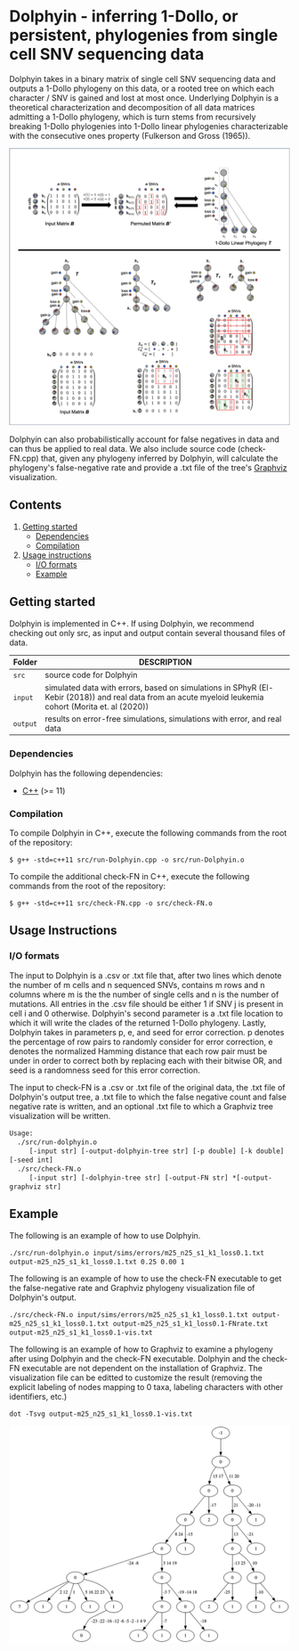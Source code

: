# Dolphyin - inferring 1-Dollo, or persistent, phylogenies from single cell SNV sequencing data

Dolphyin takes in a binary matrix of single cell SNV sequencing data and outputs a 1-Dollo phylogeny on this data, or a rooted tree on which each character / SNV is gained and lost at most once. Underlying Dolphyin is a theoretical characterization and decomposition of all data matrices admitting a 1-Dollo phylogeny, which is turn stems from recursively breaking 1-Dollo phylogenies into 1-Dollo linear phylogenies characterizable with the consecutive ones property (Fulkerson and Gross (1965)).

![Overview of Dolphyin's 1-Dollo decomposition](summary-figure.png)

Dolphyin can also probabilistically account for false negatives in data and can thus be applied to real data. We also include source code (check-FN.cpp) that, given any phylogeny inferred by Dolphyin, will calculate the phylogeny's false-negative rate and provide a .txt file of the tree's [Graphviz](https://graphviz.org/) visualization.

## Contents

  1. [Getting started](#start)
     * [Dependencies](#dep)
     * [Compilation](#comp)
  2. [Usage instructions](#usage)
     * [I/O formats](#io)
     * [Example](#example)

     
<a name="start"></a>
## Getting started

Dolphyin is implemented in C++. If using Dolphyin, we recommend checking out only src, as input and output contain several thousand files of data.

| Folder    | DESCRIPTION                                                  |
| --------- | ------------------------------------------------------------ |
| `src`     | source code for Dolphyin                                     |
| `input`   | simulated data with errors, based on simulations in SPhyR (El-Kebir (2018)) and real data from an acute myeloid leukemia cohort (Morita et. al (2020)) |re                             
| `output`| results on error-free simulations, simulations with error, and real data |re

<a name="dep"></a>

### Dependencies   

Dolphyin has the following dependencies:

* [C++](https://en.cppreference.com/w/cpp/11) (>= 11)

<a name="comp"></a>
### Compilation

To compile Dolphyin in C++, execute the following commands from the root of the repository:

    $ g++ -std=c++11 src/run-Dolphyin.cpp -o src/run-Dolphyin.o

To compile the additional check-FN in C++, execute the following commands from the root of the repository:

    $ g++ -std=c++11 src/check-FN.cpp -o src/check-FN.o

<a name="usage"></a>
## Usage Instructions

<a name="io"></a>
### I/O formats
The input to Dolphyin is a .csv or .txt file that, after two lines which denote the number of m cells and n sequenced SNVs, contains m rows and n columns where m is the the number of single cells and n is the number of mutations. All entries in the .csv file should be either 1 if SNV j is present in cell i and 0 otherwise. Dolphyin's second parameter is a .txt file location to which it will write the clades of the returned 1-Dollo phylogeny. Lastly, Dolphyin takes in parameters p, e, and seed for error correction. p denotes the percentage of row pairs to randomly consider for error correction, e denotes the normalized Hamming distance that each row pair must be under in order to correct both by replacing each with their bitwise OR, and seed is a randomness seed for this error correction.

The input to check-FN is a .csv or .txt file of the original data, the .txt file of Dolphyin's output tree, a .txt file to which the false negative count and false negative rate is written, and an optional .txt file to which a Graphviz tree visualization will be written.


```
Usage:
  ./src/run-dolphyin.o
     [-input str] [-output-dolphyin-tree str] [-p double] [-k double] [-seed int]
  ./src/check-FN.o
     [-input str] [-dolphyin-tree str] [-output-FN str] *[-output-graphviz str]

```
<a name="example"></a>
## Example
The following is an example of how to use Dolphyin.

```
./src/run-dolphyin.o input/sims/errors/m25_n25_s1_k1_loss0.1.txt output-m25_n25_s1_k1_loss0.1.txt 0.25 0.00 1

```

The following is an example of how to use the check-FN executable to get the false-negative rate and Graphviz phylogeny visualization file of Dolphyin's output.

```
./src/check-FN.o input/sims/errors/m25_n25_s1_k1_loss0.1.txt output-m25_n25_s1_k1_loss0.1.txt output-m25_n25_s1_k1_loss0.1-FNrate.txt output-m25_n25_s1_k1_loss0.1-vis.txt

```

The following is an example of how to Graphviz to examine a phylogeny after using Dolphyin and the check-FN executable. Dolphyin and the check-FN executable are not dependent on the installation of Graphviz. The visualization file can be editted to customize the result (removing the explicit labeling of nodes mapping to 0 taxa, labeling characters with other identifiers, etc.)

```
dot -Tsvg output-m25_n25_s1_k1_loss0.1-vis.txt

```

![Graphviz visualization](example-visualization.png)